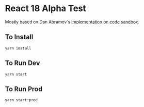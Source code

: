 # React 18 Alpha Test

Mostly based on Dan Abramov's [implementation on code sandbox](https://codesandbox.io/s/kind-sammet-j56ro?file=/src/Comments.js).
## To Install

`yarn install`

## To Run Dev

`yarn start`

## To Run Prod

`yarn start:prod`

